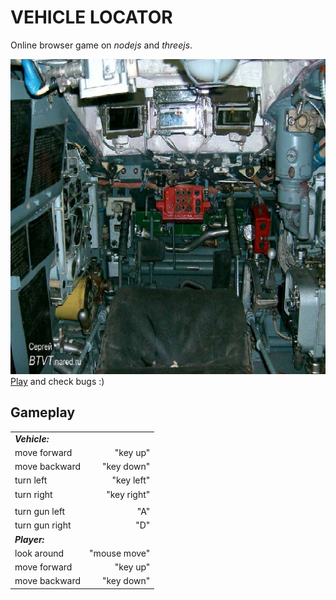 
# VEHICLE LOCATOR 

Online browser game on *nodejs* and *threejs*.  
  
  
![pic](https://raw.githubusercontent.com/fire888/locator/master/jsScene/back.jpg)  
[Play](http://js.otrisovano.ru/tests/180316Locator/01) and check bugs :)

Gameplay
------------ 
||| 
| -------------------- | ------------------:|
| **_Vehicle:_**       |                    |
| move forward         | "key up"           |
| move backward        | "key down"         |
| turn left            | "key left"         |
| turn right           | "key right"        |
| 	                   |                    |
|turn gun left         | "A"                |  
|turn gun right        | "D"                |  
| **_Player:_**        |                    |
|look around           | "mouse move"       |  
|move forward          | "key up"           |
|move backward         | "key down"         |
